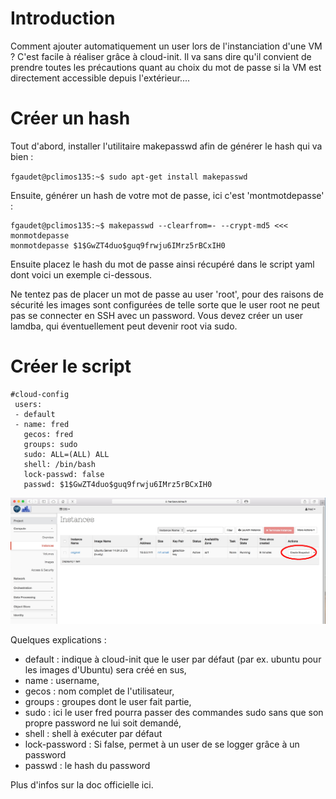 # Introduction

Comment ajouter automatiquement un user lors de l'instanciation d'une VM ? C'est facile à réaliser grâce à cloud-init. Il va sans dire qu'il convient de prendre toutes les précautions quant au choix du mot de passe si la VM est directement accessible depuis l'extérieur....

# Créer un hash

Tout d'abord, installer l'utilitaire makepasswd afin de générer le hash qui va bien :

`fgaudet@pclimos135:~$ sudo apt-get install makepasswd`

Ensuite, générer un hash de votre mot de passe, ici c'est 'montmotdepasse' :

	fgaudet@pclimos135:~$ makepasswd --clearfrom=- --crypt-md5 <<< monmotdepasse
	monmotdepasse $1$GwZT4duo$guq9frwju6IMrz5rBCxIH0

Ensuite placez le hash du mot de passe ainsi récupéré dans le script yaml dont voici un exemple ci-dessous.

Ne tentez pas de placer un mot de passe au user 'root', pour des raisons de sécurité les images sont configurées de telle sorte que le user root ne peut pas se connecter en SSH avec un password. Vous devez créer un user lamdba, qui éventuellement peut devenir root via sudo.

# Créer le script

	#cloud-config
	 users:
	 - default
	 - name: fred
	   gecos: fred
	   groups: sudo
	   sudo: ALL=(ALL) ALL
	   shell: /bin/bash
	   lock-passwd: false
	   passwd: $1$GwZT4duo$guq9frwju6IMrz5rBCxIH0

![Local Image](./images/clone-01.jpg)

Quelques explications :

* default : indique à cloud-init que le user par défaut (par ex. ubuntu pour les images d'Ubuntu) sera créé en sus,
* name : username,
* gecos : nom complet de l'utilisateur,
* groups : groupes dont le user fait partie,
* sudo : ici le user fred pourra passer des commandes sudo sans que son propre password ne lui soit demandé,
* shell : shell à exécuter par défaut
* lock-password : Si false, permet à un user de se logger grâce à un password
* passwd : le hash du password

Plus d'infos sur la doc officielle ici.